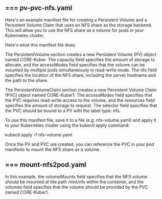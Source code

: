===
pv-pvc-nfs.yaml
---
Here's an example manifest file for creating a Persistent Volume and a Persistent Volume Claim that uses an NFS share as the storage backend. This will allow you to use the NFS share as a volume for pods in your Kubernetes cluster.

Here's what this manifest file does:

The PersistentVolume section creates a new Persistent Volume (PV) object named CORE-Kuber. The capacity field specifies the amount of storage to allocate, and the accessModes field specifies that the volume can be mounted by multiple pods simultaneously in read-write mode. The nfs field specifies the location of the NFS share, including the server hostname and the path to the share.

The PersistentVolumeClaim section creates a new Persistent Volume Claim (PVC) object named CORE-Kuber1. The accessModes field specifies that the PVC requires read-write access to the volume, and the resources field specifies the amount of storage to request. The selector field specifies that the PVC should be bound to a PV with the label type: nfs.

To use this manifest file, save it to a file (e.g. nfs-volume.yaml) and apply it to your Kubernetes cluster using the kubectl apply command:

kubectl apply -f nfs-volume.yaml

Once the PV and PVC are created, you can reference the PVC in your pod manifests to mount the NFS share as a volume.



===
mount-nfs2pod.yaml
---
In this example, the volumeMounts field specifies that the NFS volume should be mounted at the path /mnt/nfs within the container, and the volumes field specifies that the volume should be provided by the PVC named CORE-Kuber1.
